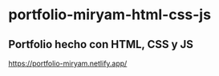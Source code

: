 # portfolio-miryam-html-css-js

## Portfolio hecho con HTML, CSS y JS

https://portfolio-miryam.netlify.app/
